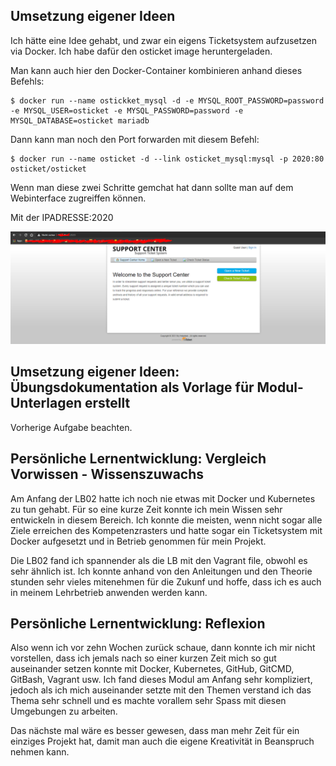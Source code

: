 ## Umsetzung eigener Ideen

Ich hätte eine Idee gehabt, und zwar ein eigens Ticketsystem aufzusetzen via Docker. Ich habe dafür den osticket image heruntergeladen.

Man kann auch hier den Docker-Container kombinieren anhand dieses Befehls:

```
$ docker run --name ostickket_mysql -d -e MYSQL_ROOT_PASSWORD=password -e MYSQL_USER=osticket -e MYSQL_PASSWORD=password -e MYSQL_DATABASE=osticket mariadb
```
Dann kann man noch den Port forwarden mit diesem Befehl:

```
$ docker run --name osticket -d --link osticket_mysql:mysql -p 2020:80 osticket/osticket
```
Wenn man diese zwei Schritte gemchat hat dann sollte man auf dem Webinterface zugreiffen können.

Mit der IPADRESSE:2020

![Ticketsystem Webinterface](bilder/ticketsystem.PNG)


## Umsetzung eigener Ideen: Übungsdokumentation als Vorlage für Modul-Unterlagen erstellt

Vorherige Aufgabe beachten.


## Persönliche Lernentwicklung: Vergleich Vorwissen - Wissenszuwachs

Am Anfang der LB02 hatte ich noch nie etwas mit Docker und Kubernetes zu tun gehabt. Für so eine kurze Zeit konnte ich mein Wissen sehr entwickeln in diesem Bereich. Ich konnte die meisten, wenn nicht sogar alle Ziele erreichen des Kompetenzrasters und hatte sogar ein Ticketsystem mit Docker aufgesetzt und in Betrieb genommen für mein Projekt.

Die LB02 fand ich spannender als die LB mit den Vagrant file, obwohl es sehr ähnlich ist. Ich konnte anhand von den Anleitungen und den Theorie stunden sehr vieles mitenehmen für die Zukunf und hoffe, dass ich es auch in meinem Lehrbetrieb anwenden werden kann.

## Persönliche Lernentwicklung: Reflexion

Also wenn ich vor zehn Wochen zurück schaue, dann konnte ich mir nicht vorstellen, dass ich jemals nach so einer kurzen Zeit mich so gut auseinander setzen konnte mit Docker, Kubernetes, GitHub, GitCMD, GitBash, Vagrant usw. Ich fand dieses Modul am Anfang sehr kompliziert, jedoch als ich mich auseinander setzte mit den Themen verstand ich das Thema sehr schnell und es machte vorallem sehr Spass mit diesen Umgebungen zu arbeiten.

Das nächste mal wäre es besser gewesen, dass man mehr Zeit für ein einziges Projekt hat, damit man auch die eigene Kreativität in Beanspruch nehmen kann.